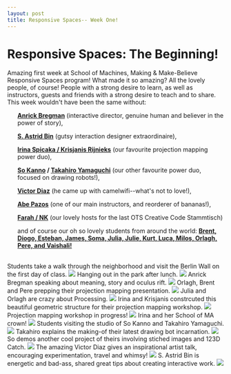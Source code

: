 ```yaml
---
layout: post
title: Responsive Spaces-- Week One!
---
```


# Responsive Spaces: The Beginning!

Amazing first week at School of Machines, Making & Make-Believe Responsive Spaces program! What made it so amazing? All the lovely people, of course! People with a strong desire to learn, as well as instructors, guests and friends with a strong desire to teach and to share. This week wouldn't have been the same without: 

<div>
<ul><b><a href="http://www.anrick.com/" target="_blank">Anrick Bregman</a></b> (interactive director, genuine human and believer in the power of story),</ul> 
<ul><b><a href="http://www.astridbin.com/" target="_blank">S. Astrid Bin</a></b> (gutsy interaction designer extraordinaire), </ul>
<ul><b><a href="http://www.codebark.com/" target="_blank">Irina Spicaka / Krisjanis Rijnieks</a></b> (our favourite projection mapping power duo), </ul>
<ul><b><a href="http://www.kanno.so" target="_blank">So Kanno</a> / <a href="http://yang02.org" target="_blank">Takahiro Yamaguchi</a></b> (our other favourite power duo, focused on drawing robots!), </ul>
<ul><b><a href="http://victordiazbarrales.com/" target="_blank">Victor Diaz</a></b> (he came up with camelwifi--what's not to love!), </ul>
<ul><b><a href="http://www.hamoid.com/" target="_blank">Abe Pazos</a></b> (one of our main instructors, and reorderer of bananas!), </ul>
<ul><b><a href="http://nkprojekt.de" target="_blank">Farah / NK</a></b> (our lovely hosts for the last OTS Creative Code Stammtisch)</ul>
<ul>and of course our oh so lovely students from around the world: <b><a href="http://schoolofma.org/programs/july-2014-responsive-spaces/" target="_blank">Brent, Diogo, Esteban, James, Soma, Julia, Julie, Kurt, Luca, Milos, Orlagh, Pere, and Vaishali!</a></b></ul>
</div>
<br>

<div>
<caption>Students take a walk through the neighborhood and visit the Berlin Wall on the first day of class.</caption>
<img src="{{ site.baseurl }}i/RS_Week1_11_s.jpg" class="pic">
<caption>Hanging out in the park after lunch.</caption>
<img src="{{ site.baseurl }}i/RS_Week1_12_s.jpg" class="pic">
<caption>Anrick Bregman speaking about meaning, story and oculus rift.</caption>
<img src="{{ site.baseurl }}i/RS_Week1_08_s.jpg" class="pic">
<caption>Orlagh, Brent and Pere prepping their projection mapping presentation.</caption>
<img src="{{ site.baseurl }}i/RS_Week1_04_s.png" class="pic">
<caption>Julia and Orlagh are crazy about Processing.</caption>
<img src="{{ site.baseurl }}i/RS_Week1_01_s.png" class="pic">
<caption>Irina and Krisjanis constrcuted this beautiful geometric structure for their projection mapping workshop.</caption>
<img src="{{ site.baseurl }}i/projection.jpg" class="pic">
<caption>Projection mapping workshop in progress!</caption>
<img src="{{ site.baseurl }}i/projection02.JPG" class="pic">
<caption>Irina and her School of MA crown!</caption>
<img src="{{ site.baseurl }}i/RS_Week1_03_s.png" class="pic">
<caption>Students visiting the studio of So Kanno and Takahiro Yamaguchi.</caption>
<img src="{{ site.baseurl }}i/RS_Week1_06_s.jpg" class="pic">
<caption>Takahiro explains the making-of their latest drawing bot incarnation.</caption>
<img src="{{ site.baseurl }}i/RS_Week1_07_s.jpg" class="pic">
<caption>So demos another cool project of theirs involving stiched images and 123D Catch.</caption>
<img src="{{ site.baseurl }}i/RS_Week1_14_s.jpg" class="pic">
<caption>The amazing Victor Diaz gives an inspirational artist talk, encouraging experimentation, travel and whimsy!</caption>
<img src="{{ site.baseurl }}i/RS_Week1_02_s.png" class="pic">
<caption>S. Astrid Bin is energetic and bad-ass, shared great tips about creating interactive work.</caption>
<img src="{{ site.baseurl }}i/RS_Week1_16_s.jpg" class="pic">
</div>

